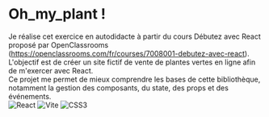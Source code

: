 # Oh_my_plant !

Je réalise cet exercice en autodidacte à partir du cours Débutez avec React proposé par OpenClassrooms (https://openclassrooms.com/fr/courses/7008001-debutez-avec-react). 
</br>L'objectif est de créer un site fictif de vente de plantes vertes en ligne afin de m'exercer avec React.
</br>Ce projet me permet de mieux comprendre les bases de cette bibliothèque, notamment la gestion des composants, du state, des props et des événements.
</br>
![React](https://img.shields.io/badge/React-%2361DAFB?style=for-the-badge&logo=react&logoColor=white)
![Vite](https://img.shields.io/badge/Vite-%23646CFF?style=for-the-badge&logo=vite&logoColor=white)
![CSS3](https://img.shields.io/badge/CSS3-%231572B6?style=for-the-badge&logo=css3&logoColor=white)

